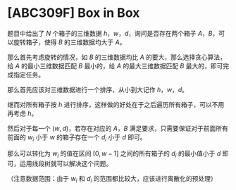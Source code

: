 # [ABC309F] Box in Box

题目中给出了 $N$ 个箱子的三维数据 $h$，$w$，$d$，询问是否存在两个箱子 $A$，$B$，可以旋转箱子，使得 $B$ 的三维数据均大于 $A$。

那么首先考虑旋转的情况，如 $B$ 的三维数据均比 $A$ 的要大，那么选择贪心算法，给 $A$ 的最小三维数据匹配 $B$ 最小的，给 $A$ 的最大三维数据匹配 $B$ 最大的，即可完成指定任务。

那么首先应该对三维数据进行一个排序，从小到大记作 $h$，$w$，$d$。

继而对所有箱子按 $h$ 进行排序，这样做的好处在于之后遍历所有箱子，可以不用再考虑 $h$。

然后对于每一个 $(w,d)$，若存在对应的 $A$，$B$ 满足要求，只需要保证对于前面所有前面的 $w_i$ 小于 $w$ 的箱子存在一个 $d_i$ 小于 $d$ 即可。

那么可以转化为 $w_i$ 的值在区间 $[0,w-1]$ 之间的所有箱子的 $d_i$ 的最小值小于 $d$ 即可，运用线段树就可以解决这个问题。

（注意数据范围：由于 $w_i$ 和 $d_i$ 的范围都比较大，应该进行离散化的预处理）
